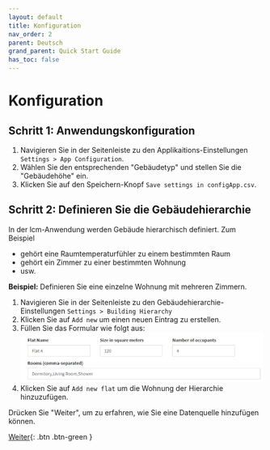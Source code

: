 ```yaml
---
layout: default
title: Konfiguration
nav_order: 2
parent: Deutsch
grand_parent: Quick Start Guide
has_toc: false
---
```


# Konfiguration
## Schritt 1: Anwendungskonfiguration
1. Navigieren Sie in der Seitenleiste zu den Applikaitions-Einstellungen `Settings > App Configuration`.
1. Wählen Sie den entsprechenden "Gebäudetyp" und stellen Sie die "Gebäudehöhe" ein.
1. Klicken Sie auf den Speichern-Knopf `Save settings in configApp.csv`.

## Schritt 2: Definieren Sie die Gebäudehierarchie
In der lcm-Anwendung werden Gebäude hierarchisch definiert. Zum Beispiel
- gehört eine Raumtemperaturfühler zu einem bestimmten Raum
- gehört ein Zimmer zu einer bestimmten Wohnung
- usw.

**Beispiel:** Definieren Sie eine einzelne Wohnung mit mehreren Zimmern.

1. Navigieren Sie in der Seitenleiste zu den Gebäudehierarchie-Einstellungen `Settings > Building Hierarchy`
1. Klicken Sie auf `Add new` um einen neuen Eintrag zu erstellen.
1. Füllen Sie das Formular wie folgt aus:<br>
   <img src="https://raw.githubusercontent.com/hslu-ige-laes/lcm/master/docs/assets/images/settingsBldgHierarchy_01.PNG" style="border:1px solid hellgrau"/>
1. Klicken Sie auf `Add new flat` um die Wohnung der Hierarchie hinzuzufügen.

Drücken Sie "Weiter", um zu erfahren, wie Sie eine Datenquelle hinzufügen können.

[Weiter](https://hslu-ige-laes.github.io/lcm/docs/quickStartGuide/de/addDataSource/){: .btn .btn-green }
